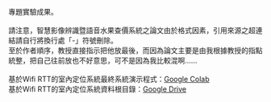 專題實驗成果。<br>
<br>
請注意，智慧影像辨識暨語音水果查價系統之論文由於格式因素，引用來源之超連結請自行將換行處「-」符號刪除。<br>
至於作者順序，教授直接指示把他放最後，而因為論文主要是由我根據教授的指點統整，把自己往前放也不好意思，可不是因為我比較混啊......<br>
<br>
基於Wifi RTT的室內定位系統最終系統演示程式：[Google Colab](https://colab.research.google.com/drive/1rJ15P4locbVVmQJgsXI7B6cjxq8ncBzl?usp=sharing)<br>
基於Wifi RTT的室內定位系統資料根目錄：[Google Drive](https://drive.google.com/drive/folders/1RAnMj9jM282AFLcG8Ndsp2KdgL3haeYg?usp=sharing)
